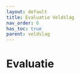 ```yaml
---
layout: default
title: Evaluatie Veldslag
nav_order: 6
has_toc: true
parent: veldslag
---
```


# Evaluatie